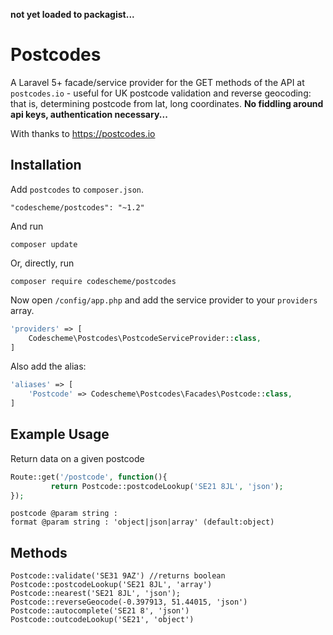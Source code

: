 **not yet loaded to packagist...**

# Postcodes

A Laravel 5+ facade/service provider for the GET methods of the API at ```postcodes.io``` - useful for UK postcode validation and reverse geocoding: that is, determining postcode from lat, long coordinates.
**No fiddling around api keys, authentication necessary...**

With thanks to https://postcodes.io


## Installation

Add `postcodes` to `composer.json`.
```
"codescheme/postcodes": "~1.2"
```

And run 
```
composer update
``` 

Or, directly, run
```
composer require codescheme/postcodes
```

Now open `/config/app.php` and add the service provider to your `providers` array.
```php
'providers' => [
	Codescheme\Postcodes\PostcodeServiceProvider::class,
]
```

Also add the alias:
```php
'aliases' => [
	'Postcode' => Codescheme\Postcodes\Facades\Postcode::class,
]
```

## Example Usage

Return data on a given postcode

```php
Route::get('/postcode', function(){
		 return Postcode::postcodeLookup('SE21 8JL', 'json');
});	
```

```
postcode @param string :
format @param string : 'object|json|array' (default:object)
```

## Methods

```
Postcode::validate('SE31 9AZ') //returns boolean
Postcode::postcodeLookup('SE21 8JL', 'array')
Postcode::nearest('SE21 8JL', 'json');
Postcode::reverseGeocode(-0.397913, 51.44015, 'json')
Postcode::autocomplete('SE21 8', 'json')
Postcode::outcodeLookup('SE21', 'object')
```

